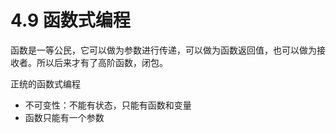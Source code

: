 # 4.9 函数式编程

函数是一等公民，它可以做为参数进行传递，可以做为函数返回值，也可以做为接收者。所以后来才有了高阶函数，闭包。



正统的函数式编程

- 不可变性：不能有状态，只能有函数和变量
- 函数只能有一个参数



